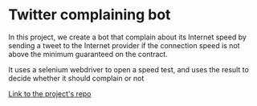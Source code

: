 # Twitter complaining bot

In this project, we create a bot that complain about its Internet speed by
sending a tweet to the Internet provider if the connection speed is not
above the minimum guaranteed on the contract.

It uses a selenium webdriver to open a speed test, and uses the result to decide
whether it should complain or not

[Link to the project's repo](https://github.com/Songhai9/Internet-Speed-Twitter-Complaint-Bot)
